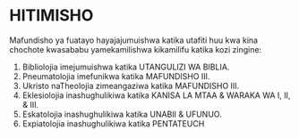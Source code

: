 # HITIMISHO

Mafundisho ya fuatayo hayajajumuishwa katika utafiti huu kwa kina chochote kwasababu yamekamilishwa kikamilifu katika kozi zingine:


1. Bibliolojia imejumuishwa katika UTANGULIZI WA BIBLIA.
2. Pneumatolojia imefunikwa katika MAFUNDISHO III.
3. Ukristo naTheolojia zimeangaziwa katika MAFUNDISHO III.
4. Eklesiolojia inashughulikiwa katika KANISA LA MTAA &
WARAKA WA I, II, & III.
5. Eskatolojia inashughulikiwa katika UNABII & UFUNUO.
6. Expiatolojia inashughulikiwa katika PENTATEUCH


